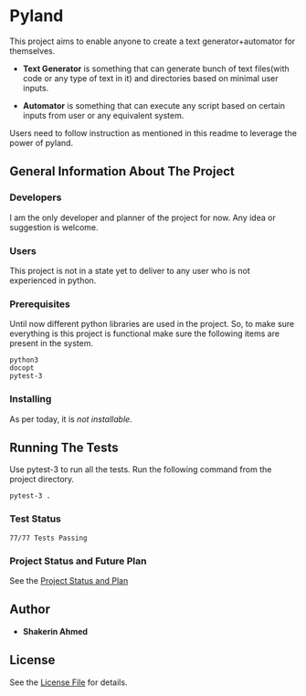 # Pyland
This project aims to enable anyone to create a text generator+automator for themselves.

* **Text Generator** is something that can generate bunch of text files(with code or any 
type of text in it) and directories based on minimal user inputs.

* **Automator** is something that can execute any script based on certain inputs from
user or any equivalent system.

Users need to follow instruction as mentioned in this readme to leverage the power of pyland.

## General Information About The Project

### Developers
I am the only developer and planner of the project for now. Any idea or suggestion is welcome.

### Users
This project is not in a state yet to deliver to any user who is not experienced in python.

### Prerequisites
Until now different python libraries are used in the project. So, to make sure everything
is this project is functional make sure the following items are present in the system.

```
python3
docopt
pytest-3
```

### Installing

As per today, it is *not installable*.

## Running The Tests

Use pytest-3 to run all the tests. Run the following command from the project directory.
```
pytest-3 .
```

### Test Status
```
77/77 Tests Passing
```

### Project Status and Future Plan
See the [Project Status and Plan](https://github.com/shakerin/pyland/blob/master/Project%20Status%20and%20Plan.md)

## Author

* **Shakerin Ahmed** 

## License

See the [License File](https://github.com/shakerin/pyland/blob/master/LICENSE) for details.
